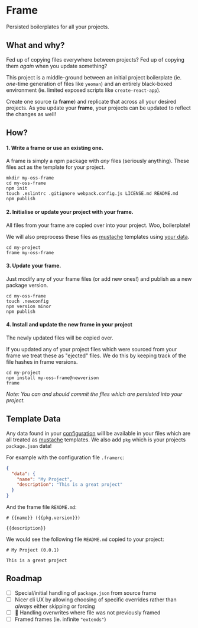 # Frame

Persisted boilerplates for all your projects.

## What and why?

Fed up of copying files everywhere between projects? Fed up of copying them *again* when you update something? 

This project is a middle-ground between an initial project boilerplate (ie. *one*-time generation of files like `yeoman`) and an entirely black-boxed environment (ie. limited exposed scripts like `create-react-app`).

Create one source (a **frame**) and replicate that across all your desired projects. As you update your **frame**, your projects can be updated to reflect the changes as well!

## How?

#### 1. Write a frame or use an existing one.

A frame is simply a npm package with *any* files (seriously anything). These files act as the template for your project.

```
mkdir my-oss-frame
cd my-oss-frame
npm init
touch .eslintrc .gitignore webpack.config.js LICENSE.md README.md
npm publish
```

#### 2. Initialise or update your project with your frame.

All files from your frame are copied over into your project. Woo, boilerplate!

We will also preprocess these files as [mustache](https://www.npmjs.com/package/mustache) templates using [your data](#template-data).

```
cd my-project
frame my-oss-frame
```

#### 3. Update your frame.

Just modify any of your frame files (or add new ones!) and publish as a new package version.

```
cd my-oss-frame
touch .newconfig
npm version minor
npm publish
```

#### 4. Install and update the new frame in your project

The newly updated files will be copied over.

If you updated any of your project files which were sourced from your frame we treat these as "ejected" files. We do this by keeping track of the file hashes in frame versions.

```
cd my-project
npm install my-oss-frame@newverison
frame
```

*Note: You can and should commit the files which are persisted into your project.*

## Template Data

Any data found in your [configuration](https://github.com/davidtheclark/cosmiconfig) will be available in your files which are all treated as [mustache](https://www.npmjs.com/package/mustache) templates. We also add `pkg` which is your projects `package.json` data!

For example with the configuration file `.framerc`:

```json
{
  "data": {
    "name": "My Project",
    "description": "This is a great project"
  }
}
```

And the frame file `README.md`:

```
# {{name}} ({{pkg.version}})

{{description}}
```

We would see the following file `README.md` copied to your project:

```
# My Project (0.0.1)

This is a great project
```

## Roadmap

- [ ] Special/initial handling of `package.json` from source frame
- [ ] Nicer cli UX by allowing choosing of specific overrides rather than *always* either skipping or forcing
- [ ] :bug: Handling overwrites where file was not previously framed
- [ ] Framed frames (ie. infinite `"extends"`)